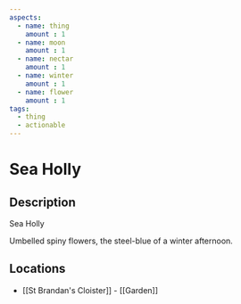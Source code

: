 ```yaml
---
aspects: 
  - name: thing
    amount : 1
  - name: moon
    amount : 1
  - name: nectar
    amount : 1
  - name: winter
    amount : 1
  - name: flower
    amount : 1
tags:
  - thing
  - actionable
---
```


# Sea Holly

## Description
Sea Holly

Umbelled spiny flowers, the steel-blue of a winter afternoon.
## Locations
- [[St Brandan's Cloister]] - [[Garden]]